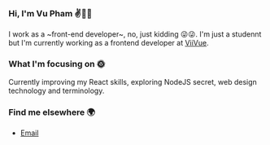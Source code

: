 ### Hi, I'm Vu Pham ✌👨‍💻

I work as a ~front-end developer~, no, just kidding 😜😜. I'm just a studennt but I'm currently working as a frontend developer at <a href="https://viivue.com" target="_blank">ViiVue</a>.

### What I'm focusing on 🌞
Currently improving my React skills, exploring NodeJS secret, web design technology and terminology.

### Find me elsewhere 🌍
- <a href="mailto:vuquangpham2909@gmail.com">Email</a>
